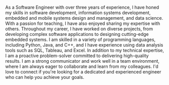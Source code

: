 As a Software Engineer with over three years of experience, I have honed my skills in software development, information systems development, embedded and mobile systems design and management, and data science. With a passion for teaching, I have also enjoyed sharing my expertise with others.
Throughout my career, I have worked on diverse projects, from developing complex software applications to designing cutting-edge embedded systems. I am skilled in a variety of programming languages, including Python, Java, and C++, and I have experience using data analysis tools such as SQL, Tableau, and Excel.
In addition to my technical expertise, I am a proactive problem-solver committed to delivering high-quality results. I am a strong communicator and work well in a team environment, where I am always eager to collaborate and learn from my colleagues.
I'd love to connect if you're looking for a dedicated and experienced engineer who can help you achieve your goals.

<!--
**abelnshimiye/abelnshimiye** is a ✨ _special_ ✨ repository because its `README.md` (this file) appears on your GitHub profile.

Here are some ideas to get you started:

- 🔭 I’m currently working on ...
- 🌱 I’m currently learning ...
- 👯 I’m looking to collaborate on ...
- 🤔 I’m looking for help with ...
- 💬 Ask me about ...
- 📫 How to reach me: ...
- 😄 Pronouns: ...
- ⚡ Fun fact: ...
-->
